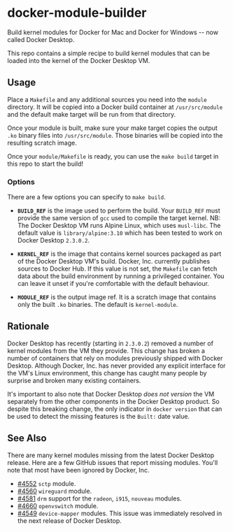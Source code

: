 # docker-module-builder
Build kernel modules for Docker for Mac and Docker for Windows -- now called Docker Desktop.

This repo contains a simple recipe to build kernel modules that can be loaded into
the kernel of the Docker Desktop VM. 

## Usage

Place a `Makefile` and any additional sources you need into the `module` directory. It will
be copied into a Docker build container at `/usr/src/module` and the default make target 
will be run from that directory. 

Once your module is built, make sure your make target copies the output `.ko` binary files
into `/usr/src/module`. Those binaries will be copied into the resulting scratch image.

Once your `module/Makefile` is ready, you can use the `make build` target in this repo to
start the build!

### Options

There are a few options you can specify to `make build`.

* **`BUILD_REF`** is the image used to perform the build. Your `BUILD_REF` must provide 
  the same version of `gcc` used to compile the target kernel. NB: The Docker Desktop VM 
  runs Alpine Linux, which uses `musl-libc`. The default value is `library/alpine:3.10`
  which has been tested to work on Docker Desktop `2.3.0.2`.

* **`KERNEL_REF`** is the image that contains kernel sources packaged as part of the 
  Docker Desktop VM's build. Docker, Inc. currently publishes sources to Docker Hub. If
  this value is not set, the `Makefile` can fetch data about the build environment by 
  running a privileged container. You can leave it unset if you're comfortable with the 
  default behaviour.

* **`MODULE_REF`** is the output image ref. It is a scratch image that contains only 
  the built `.ko` binaries. The default is `kernel-module`.


## Rationale

Docker Desktop has recently (starting in `2.3.0.2`) removed a number of kernel modules 
from the VM they provide. This change has broken a number of containers that rely on modules
previously shipped with Docker Desktop. Although Docker, Inc. has never provided any 
explicit interface for the VM's Linux environment, this change has caught many people by 
surprise and broken many existing containers.

It's important to also note that Docker Desktop _does not version_ the VM separately from
the other components in the Docker Desktop product. So despite this breaking change, the
only indicator in `docker version` that can be used to detect the missing features is the
`Built:` date value.

## See Also

There are many kernel modules missing from the latest Docker Desktop release. Here are
a few GitHub issues that report missing modules. You'll note that most have been 
ignored by Docker, Inc.

* [#4552](https://github.com/docker/for-mac/issues/4552) `sctp` module.
* [#4560](https://github.com/docker/for-mac/issues/4560) `wireguard` module.
* [#4581](https://github.com/docker/for-mac/issues/4581) `drm` support for the 
  `radeon`, `i915`, `nouveau` modules.
* [#4660](https://github.com/docker/for-mac/issues/4660) `openvswitch` module.
* [#4549](https://github.com/docker/for-mac/issues/4549) `device-mapper` modules. This
  issue was immediately resolved in the next release of Docker Desktop.
